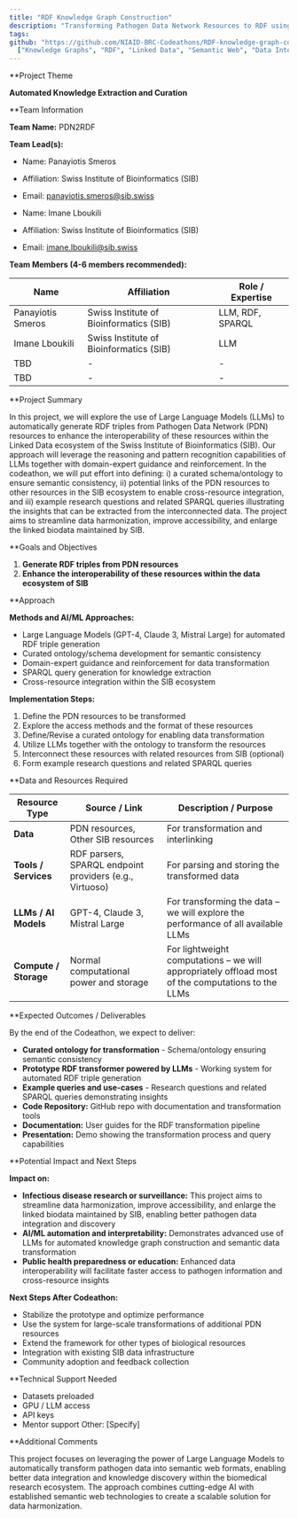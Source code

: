 ```yaml
---
title: "RDF Knowledge Graph Construction"
description: "Transforming Pathogen Data Network Resources to RDF using Large Language Models"
tags:
github: "https://github.com/NIAID-BRC-Codeathons/RDF-knowledge-graph-construction"
  ["Knowledge Graphs", "RDF", "Linked Data", "Semantic Web", "Data Integration"]
---
```


\*\*Project Theme

**Automated Knowledge Extraction and Curation**

\*\*Team Information

**Team Name:** PDN2RDF

**Team Lead(s):**

- Name: Panayiotis Smeros
- Affiliation: Swiss Institute of Bioinformatics (SIB)
- Email: panayiotis.smeros@sib.swiss

- Name: Imane Lboukili
- Affiliation: Swiss Institute of Bioinformatics (SIB)
- Email: imane.lboukili@sib.swiss

**Team Members (4-6 members recommended):**

| Name              | Affiliation                             | Role / Expertise |
| ----------------- | --------------------------------------- | ---------------- |
| Panayiotis Smeros | Swiss Institute of Bioinformatics (SIB) | LLM, RDF, SPARQL |
| Imane Lboukili    | Swiss Institute of Bioinformatics (SIB) | LLM              |
| TBD               | -                                       | -                |
| TBD               | -                                       | -                |

\*\*Project Summary

In this project, we will explore the use of Large Language Models (LLMs) to automatically generate RDF triples from Pathogen Data Network (PDN) resources to enhance the interoperability of these resources within the Linked Data ecosystem of the Swiss Institute of Bioinformatics (SIB). Our approach will leverage the reasoning and pattern recognition capabilities of LLMs together with domain-expert guidance and reinforcement. In the codeathon, we will put effort into defining: i) a curated schema/ontology to ensure semantic consistency, ii) potential links of the PDN resources to other resources in the SIB ecosystem to enable cross-resource integration, and iii) example research questions and related SPARQL queries illustrating the insights that can be extracted from the interconnected data. The project aims to streamline data harmonization, improve accessibility, and enlarge the linked biodata maintained by SIB.

\*\*Goals and Objectives

1. **Generate RDF triples from PDN resources**
2. **Enhance the interoperability of these resources within the data ecosystem of SIB**

\*\*Approach

**Methods and AI/ML Approaches:**

- Large Language Models (GPT-4, Claude 3, Mistral Large) for automated RDF triple generation
- Curated ontology/schema development for semantic consistency
- Domain-expert guidance and reinforcement for data transformation
- SPARQL query generation for knowledge extraction
- Cross-resource integration within the SIB ecosystem

**Implementation Steps:**

1. Define the PDN resources to be transformed
2. Explore the access methods and the format of these resources
3. Define/Revise a curated ontology for enabling data transformation
4. Utilize LLMs together with the ontology to transform the resources
5. Interconnect these resources with related resources from SIB (optional)
6. Form example research questions and related SPARQL queries

\*\*Data and Resources Required

| Resource Type         | Source / Link                                           | Description / Purpose                                                                             |
| --------------------- | ------------------------------------------------------- | ------------------------------------------------------------------------------------------------- |
| **Data**              | PDN resources, Other SIB resources                      | For transformation and interlinking                                                               |
| **Tools / Services**  | RDF parsers, SPARQL endpoint providers (e.g., Virtuoso) | For parsing and storing the transformed data                                                      |
| **LLMs / AI Models**  | GPT-4, Claude 3, Mistral Large                          | For transforming the data – we will explore the performance of all available LLMs                 |
| **Compute / Storage** | Normal computational power and storage                  | For lightweight computations – we will appropriately offload most of the computations to the LLMs |

\*\*Expected Outcomes / Deliverables

By the end of the Codeathon, we expect to deliver:

- **Curated ontology for transformation** - Schema/ontology ensuring semantic consistency
- **Prototype RDF transformer powered by LLMs** - Working system for automated RDF triple generation
- **Example queries and use-cases** - Research questions and related SPARQL queries demonstrating insights
- **Code Repository:** GitHub repo with documentation and transformation tools
- **Documentation:** User guides for the RDF transformation pipeline
- **Presentation:** Demo showing the transformation process and query capabilities

\*\*Potential Impact and Next Steps

**Impact on:**

- **Infectious disease research or surveillance:** This project aims to streamline data harmonization, improve accessibility, and enlarge the linked biodata maintained by SIB, enabling better pathogen data integration and discovery
- **AI/ML automation and interpretability:** Demonstrates advanced use of LLMs for automated knowledge graph construction and semantic data transformation
- **Public health preparedness or education:** Enhanced data interoperability will facilitate faster access to pathogen information and cross-resource insights

**Next Steps After Codeathon:**

- Stabilize the prototype and optimize performance
- Use the system for large-scale transformations of additional PDN resources
- Extend the framework for other types of biological resources
- Integration with existing SIB data infrastructure
- Community adoption and feedback collection

\*\*Technical Support Needed

- Datasets preloaded
- GPU / LLM access
- API keys
- Mentor support
  Other: [Specify]

\*\*Additional Comments

This project focuses on leveraging the power of Large Language Models to automatically transform pathogen data into semantic web formats, enabling better data integration and knowledge discovery within the biomedical research ecosystem. The approach combines cutting-edge AI with established semantic web technologies to create a scalable solution for data harmonization.

